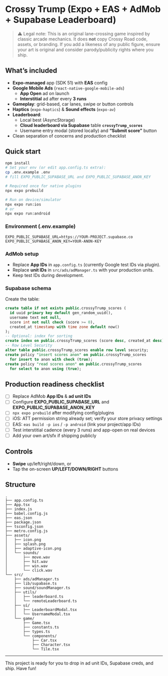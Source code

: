 # Crossy Trump (Expo + EAS + AdMob + Supabase Leaderboard)

> ⚠️ Legal note: This is an original lane-crossing game inspired by classic arcade mechanics. It does **not** copy Crossy Road code, assets, or branding. If you add a likeness of any public figure, ensure your art is original and consider parody/publicity rights where you ship.

## What’s included
- **Expo-managed** app (SDK 51) with **EAS** config
- **Google Mobile Ads** (`react-native-google-mobile-ads`)
  - **App Open** ad on launch
  - **Interstitial** ad after every **3 runs**
- **Gameplay**: grid-based, car lanes, swipe or button controls
- **Haptics** (`expo-haptics`) & **Sound effects** (`expo-av`)
- **Leaderboard**:
  - Local best (AsyncStorage)
  - **Cloud leaderboard via Supabase** table **`crossyTrump_scores`**
  - Username entry modal (stored locally) and **“Submit score”** button
- Clean separation of concerns and production checklist

## Quick start
```bash
npm install
# Set your env (or edit app.config.ts extra):
cp .env.example .env
# fill EXPO_PUBLIC_SUPABASE_URL and EXPO_PUBLIC_SUPABASE_ANON_KEY

# Required once for native plugins
npx expo prebuild

# Run on device/simulator
npx expo run:ios
# or
npx expo run:android
```

### Environment (.env.example)
```
EXPO_PUBLIC_SUPABASE_URL=https://YOUR-PROJECT.supabase.co
EXPO_PUBLIC_SUPABASE_ANON_KEY=YOUR-ANON-KEY
```

### AdMob setup
- Replace **App IDs** in `app.config.ts` (currently Google test IDs via plugin).
- Replace **unit IDs** in `src/ads/adManager.ts` with your production units.
- Keep test IDs during development.

### Supabase schema
Create the table:
```sql
create table if not exists public.crossyTrump_scores (
  id uuid primary key default gen_random_uuid(),
  username text not null,
  score int not null check (score >= 0),
  created_at timestamp with time zone default now()
);
-- Optional: index for sorting
create index on public.crossyTrump_scores (score desc, created_at desc);
-- Row Level Security
alter table public.crossyTrump_scores enable row level security;
create policy "insert scores anon" on public.crossyTrump_scores
  for insert to anon with check (true);
create policy "read scores anon" on public.crossyTrump_scores
  for select to anon using (true);
```

## Production readiness checklist
- [ ] Replace AdMob **App IDs** & **ad unit IDs**
- [ ] Configure **EXPO_PUBLIC_SUPABASE_URL** and **EXPO_PUBLIC_SUPABASE_ANON_KEY**
- [ ] `npx expo prebuild` after modifying config/plugins
- [ ] iOS: ATT permission string already set; verify your store privacy settings
- [ ] EAS: `eas build -p ios` / `-p android` (link your project/app IDs)
- [ ] Test interstitial cadence (every 3 runs) and app-open on real devices
- [ ] Add your own art/sfx if shipping publicly

## Controls
- **Swipe** up/left/right/down, or
- Tap the on-screen **UP/LEFT/DOWN/RIGHT** buttons

## Structure
```
.
├── app.config.ts
├── App.tsx
├── index.js
├── babel.config.js
├── eas.json
├── package.json
├── tsconfig.json
├── metro.config.js
├── assets/
│   ├── icon.png
│   ├── splash.png
│   ├── adaptive-icon.png
│   └── sounds/
│       ├── move.wav
│       ├── hit.wav
│       ├── win.wav
│       └── click.wav
└── src/
    ├── ads/adManager.ts
    ├── lib/supabase.ts
    ├── sound/soundManager.ts
    ├── utils/
    │   ├── leaderboard.ts
    │   └── remoteLeaderboard.ts
    ├── ui/
    │   ├── LeaderboardModal.tsx
    │   └── UsernameModal.tsx
    └── game/
        ├── Game.tsx
        ├── constants.ts
        ├── types.ts
        └── components/
            ├── Car.tsx
            ├── Character.tsx
            └── Tile.tsx
```

---
This project is ready for you to drop in ad unit IDs, Supabase creds, and ship. Have fun!
